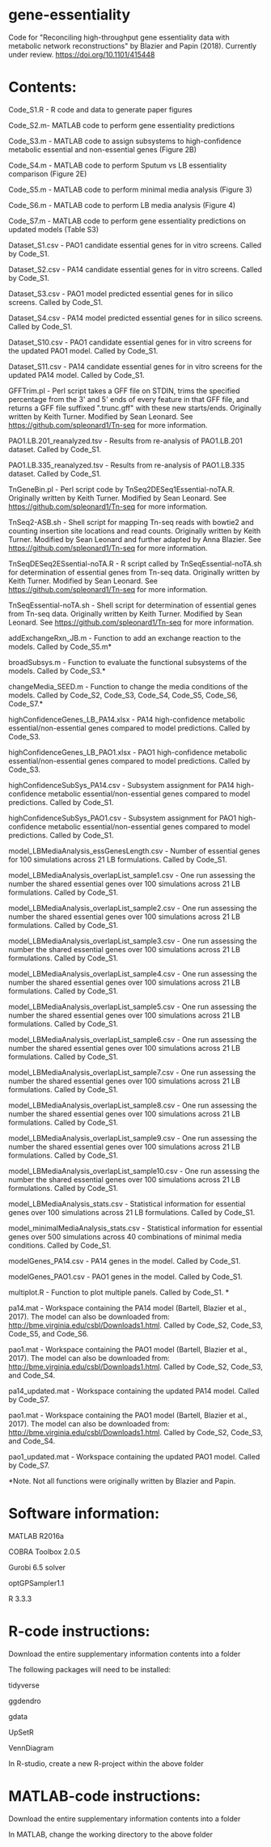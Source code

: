 # gene-essentiality

Code for "Reconciling high-throughput gene essentiality data with metabolic network reconstructions" by Blazier and Papin (2018). Currently under review. https://doi.org/10.1101/415448

# Contents:
Code_S1.R - R code and data to generate paper figures

Code_S2.m- MATLAB code to perform gene essentiality predictions

Code_S3.m - MATLAB code to assign subsystems to high-confidence metabolic essential and non-essential genes (Figure 2B)

Code_S4.m - MATLAB code to perform Sputum vs LB essentiality comparison (Figure 2E)

Code_S5.m - MATLAB code to perform minimal media analysis (Figure 3)

Code_S6.m - MATLAB code to perform LB media analysis (Figure 4)

Code_S7.m - MATLAB code to perform gene essentiality predictions on updated models (Table S3)

Dataset_S1.csv - PAO1 candidate essential genes for in vitro screens. Called by Code_S1.

Dataset_S2.csv - PA14 candidate essential genes for in vitro screens. Called by Code_S1.

Dataset_S3.csv - PAO1 model predicted essential genes for in silico screens. Called by Code_S1.

Dataset_S4.csv - PA14 model predicted essential genes for in silico screens. Called by Code_S1.

Dataset_S10.csv - PAO1 candidate essential genes for in vitro screens for the updated PAO1 model. Called by Code_S1.

Dataset_S11.csv - PA14 candidate essential genes for in vitro screens for the updated PA14 model. Called by Code_S1.

GFFTrim.pl - Perl script takes a GFF file on STDIN, trims the specified percentage from the 3' and 5' ends of every feature in that GFF file, and returns a GFF file suffixed ".trunc.gff" with these new starts/ends. Originally written by Keith Turner. Modified by Sean Leonard. See https://github.com/spleonard1/Tn-seq for more information.

PAO1.LB.201_reanalyzed.tsv - Results from re-analysis of PAO1.LB.201 dataset. Called by Code_S1.

PAO1.LB.335_reanalyzed.tsv - Results from re-analysis of PAO1.LB.335 dataset. Called by Code_S1.

TnGeneBin.pl - Perl script code by TnSeq2DESeq1Essential-noTA.R. Originally written by Keith Turner. Modified by Sean Leonard. See https://github.com/spleonard1/Tn-seq for more information.

TnSeq2-ASB.sh - Shell script for mapping Tn-seq reads with bowtie2 and counting insertion site locations and read counts. Originally written by Keith Turner. Modified by Sean Leonard and further adapted by Anna Blazier. See https://github.com/spleonard1/Tn-seq for more information.

TnSeqDESeq2ESsential-noTA.R - R script called by TnSeqEssential-noTA.sh for determination of essential genes from Tn-seq data. Originally written by Keith Turner. Modified by Sean Leonard. See https://github.com/spleonard1/Tn-seq for more information.

TnSeqEssential-noTA.sh - Shell script for determination of essential genes from Tn-seq data. Originally written by Keith Turner. Modified by Sean Leonard. See https://github.com/spleonard1/Tn-seq for more information.

addExchangeRxn_JB.m - Function to add an exchange reaction to the models. Called by Code_S5.m*

broadSubsys.m - Function to evaluate the functional subsystems of the models. Called by Code_S3.*

changeMedia_SEED.m - Function to change the media conditions of the models. Called by Code_S2, Code_S3, Code_S4, Code_S5, Code_S6, Code_S7.*

highConfidenceGenes_LB_PA14.xlsx - PA14 high-confidence metabolic essential/non-essential genes compared to model predictions. Called by Code_S3.

highConfidenceGenes_LB_PAO1.xlsx - PAO1 high-confidence metabolic essential/non-essential genes compared to model predictions. Called by Code_S3.

highConfidenceSubSys_PA14.csv - Subsystem assignment for PA14 high-confidence metabolic essential/non-essential genes compared to model predictions. Called by Code_S1.

highConfidenceSubSys_PAO1.csv - Subsystem assignment for PAO1 high-confidence metabolic essential/non-essential genes compared to model predictions. Called by Code_S1.

model_LBMediaAnalysis_essGenesLength.csv - Number of essential genes for 100 simulations across 21 LB formulations. Called by Code_S1.

model_LBMediaAnalysis_overlapList_sample1.csv - One run assessing the number the shared essential genes over 100 simulations across 21 LB formulations. Called by Code_S1.

model_LBMediaAnalysis_overlapList_sample2.csv - One run assessing the number the shared essential genes over 100 simulations across 21 LB formulations. Called by Code_S1.

model_LBMediaAnalysis_overlapList_sample3.csv - One run assessing the number the shared essential genes over 100 simulations across 21 LB formulations. Called by Code_S1.

model_LBMediaAnalysis_overlapList_sample4.csv - One run assessing the number the shared essential genes over 100 simulations across 21 LB formulations. Called by Code_S1.

model_LBMediaAnalysis_overlapList_sample5.csv - One run assessing the number the shared essential genes over 100 simulations across 21 LB formulations. Called by Code_S1.

model_LBMediaAnalysis_overlapList_sample6.csv - One run assessing the number the shared essential genes over 100 simulations across 21 LB formulations. Called by Code_S1.

model_LBMediaAnalysis_overlapList_sample7.csv - One run assessing the number the shared essential genes over 100 simulations across 21 LB formulations. Called by Code_S1.

model_LBMediaAnalysis_overlapList_sample8.csv - One run assessing the number the shared essential genes over 100 simulations across 21 LB formulations. Called by Code_S1.

model_LBMediaAnalysis_overlapList_sample9.csv - One run assessing the number the shared essential genes over 100 simulations across 21 LB formulations. Called by Code_S1.

model_LBMediaAnalysis_overlapList_sample10.csv - One run assessing the number the shared essential genes over 100 simulations across 21 LB formulations. Called by Code_S1.

model_LBMediaAnalysis_stats.csv - Statistical information for essential genes over 100 simulations across 21 LB formulations. Called by Code_S1.

model_minimalMediaAnalysis_stats.csv - Statistical information for essential genes over 500 simulations across 40 combinations of minimal media conditions. Called by Code_S1.

modelGenes_PA14.csv - PA14 genes in the model. Called by Code_S1.

modelGenes_PAO1.csv - PAO1 genes in the model. Called by Code_S1.

multiplot.R - Function to plot multiple panels. Called by Code_S1. *

pa14.mat - Workspace containing the PA14 model (Bartell, Blazier et al., 2017). The model can also be downloaded from: http://bme.virginia.edu/csbl/Downloads1.html. Called by Code_S2, Code_S3, Code_S5, and Code_S6.

pao1.mat - Workspace containing the PAO1 model (Bartell, Blazier et al., 2017). The model can also be downloaded from: http://bme.virginia.edu/csbl/Downloads1.html. Called by Code_S2, Code_S3, and Code_S4.

pa14_updated.mat - Workspace containing the updated PA14 model. Called by Code_S7.

pao1.mat - Workspace containing the PAO1 model (Bartell, Blazier et al., 2017). The model can also be downloaded from: http://bme.virginia.edu/csbl/Downloads1.html. Called by Code_S2, Code_S3, and Code_S4.

pao1_updated.mat - Workspace containing the updated PAO1 model. Called by Code_S7.

*Note. Not all functions were originally written by Blazier and Papin.

# Software information:
MATLAB R2016a

COBRA Toolbox 2.0.5

Gurobi 6.5 solver

optGPSampler1.1

R 3.3.3
# R-code instructions:
Download the entire supplementary information contents into a folder

The following packages will need to be installed:

tidyverse

ggdendro

gdata

UpSetR

VennDiagram

In R-studio, create a new R-project within the above folder
# MATLAB-code instructions:
Download the entire supplementary information contents into a folder

In MATLAB, change the working directory to the above folder
